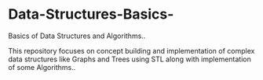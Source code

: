 # Data-Structures-Basics-
Basics of Data Structures and Algorithms..

This repository focuses on concept building and implementation of complex data structures like Graphs and Trees using STL 
along with implementation of some Algorithms.. 
